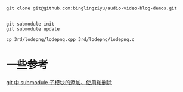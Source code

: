 
# 

```shell script
git clone git@github.com:binglingziyu/audio-video-blog-demos.git


git submodule init
git submodule update

cp 3rd/lodepng/lodepng.cpp 3rd/lodepng/lodepng.c
```





# 一些参考

[git 中 submodule 子模块的添加、使用和删除](https://blog.csdn.net/guotianqing/article/details/82391665)
